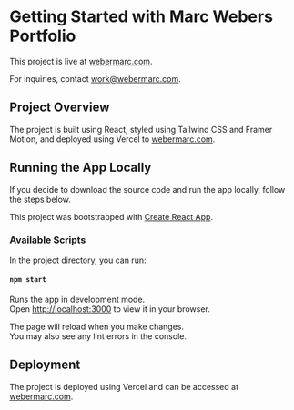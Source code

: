 # Getting Started with Marc Webers Portfolio

This project is live at [webermarc.com](https://www.webermarc.com).

For inquiries, contact [work@webermarc.com](mailto:work@webermarc.com).

## Project Overview

The project is built using React, styled using Tailwind CSS and Framer Motion, and deployed using Vercel to [webermarc.com](https://www.webermarc.com).

## Running the App Locally

If you decide to download the source code and run the app locally, follow the steps below.

This project was bootstrapped with [Create React App](https://github.com/facebook/create-react-app).

### Available Scripts

In the project directory, you can run:

#### `npm start`

Runs the app in development mode.  
Open [http://localhost:3000](http://localhost:3000) to view it in your browser.

The page will reload when you make changes.  
You may also see any lint errors in the console.

## Deployment

The project is deployed using Vercel and can be accessed at [webermarc.com](https://www.webermarc.com).
